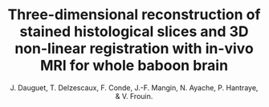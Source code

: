 ---
author: J. Dauguet, T. Delzescaux, F. Conde, J.-F. Mangin, N. Ayache, P. Hantraye, & V. Frouin.
title: Three-dimensional reconstruction of stained histological slices and 3D non-linear registration with in-vivo MRI for whole baboon brain
journal: Journal of Neuroscience Methods
year: 2007
type: article
doi: 10.1016/j.jneumeth.2007.04.017
volume: 164
number: 1
---